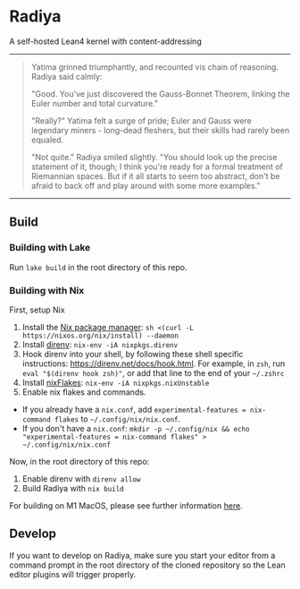 # Radiya
A self-hosted Lean4 kernel with content-addressing

---
> Yatima grinned triumphantly, and recounted vis chain of reasoning. Radiya said
> calmly:
>
> "Good. You've just discovered the Gauss-Bonnet Theorem, linking the Euler
> number and total curvature." 
>
> "Really?" Yatima felt a surge of pride; Euler and Gauss were legendary
> miners - long-dead fleshers, but their skills had rarely been equaled.
>
> "Not quite." Radiya smiled slightly. "You should look up the precise statement
> of it, though; I think you're ready for a formal treatment of Riemannian
> spaces. But if it all starts to seem too abstract, don't be afraid to back off
> and play around with some more examples."
---

## Build

### Building with Lake

Run `lake build` in the root directory of this repo.

### Building with Nix

First, setup Nix

1. Install the [Nix package manager](https://nixos.org/download.html): `sh <(curl -L https://nixos.org/nix/install)
--daemon`
2. Install [direnv](https://direnv.net/): `nix-env -iA nixpkgs.direnv`
3. Hook direnv into your shell, by following these shell specific instructions: https://direnv.net/docs/hook.html. For example, in `zsh`, run `eval "$(direnv hook zsh)"`, or add that line to the end of your `~/.zshrc`
4. Install [nixFlakes](https://nixos.wiki/wiki/Flakes): `nix-env -iA nixpkgs.nixUnstable`
5. Enable nix flakes and commands.
  - If you already have a `nix.conf`, add `experimental-features = nix-command flakes` to `~/.config/nix/nix.conf`.
  - If you don't have a `nix.conf`: `mkdir -p ~/.config/nix && echo "experimental-features = nix-command flakes" > ~/.config/nix/nix.conf`

Now, in the root directory of this repo:

1. Enable direnv with `direnv allow`
2. Build Radiya with `nix build`

For building on M1 MacOS, please see further information [here](/Build_on_M1_MacOS.md).

## Develop

If you want to develop on Radiya, make sure you start your editor from a command
prompt in the root directory of the cloned repository so the Lean editor plugins
will trigger properly.
